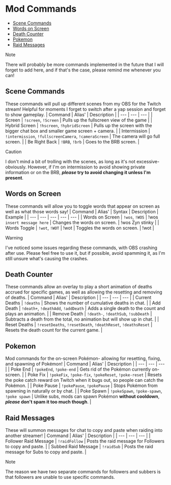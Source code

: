# Mod Commands
- [Scene Commands](#scene-commands)
- [Words on Screen](#words-on-screen)
- [Death Counter](#death-counter)
- [Pokemon](#pokemon)
- [Raid Messages](#raid-messages)

> [!NOTE]
> There will probably be more commands implemented in the future that I will forget to add here, and if that's the case, please remind me whenever you can!

## Scene Commands
These commands will pull up different scenes from my OBS for the Twitch stream! Helpful for moments I forget to switch after a yap session and forget to show gameplay.
| Command | Alias' | Description |
| --- | --- | --- |
| Screen | `!screen`, `!Screen` | Pulls up the fullscreen view of the game |
| Hybrid Screen | `!hscreen`, `!hybridScreen` | Pulls up the screen with the bigger chat box and smaller game screen + camera. |
| Intermission | `!intermission`, `!fullscreenCamera`, `!cameraScreen` | The camera will go full screen. |
| Be Right Back | `!BRB`, `!brb` | Goes to the BRB screen. |

> [!CAUTION]
> I don't mind a bit of trolling with the scenes, as long as it's not excessive- obviously. However, if I'm on intermission to avoid showing private information or on the BRB, **_please_ try to avoid changing it unless I'm present**.

## Words on Screen
These commands will allow you to toggle words that appear on screen as well as what those words say!
| Command | Alias' | Syntax | Description | Example |
| --- | --- | --- | --- | --- |
| Words on Screen | `!wos`, `!WOS` | !wos `insert message here` | Changes the words on screen. | !wos Zyn stinky |
| Words Toggle | `!wot`, `!WOT` | !wot | Toggles the words on screen. | !wot |

> [!WARNING]
> I've noticed some issues regarding these commands, with OBS crashing after use. Please feel free to use it, but if possible, avoid spamming it, as I'm still unsure what's causing the crashes.

## Death Counter
These commands allow an overlay to play a short animation of deaths accrued for specific games, as well as allowing the resetting and removing of deaths.
| Command | Alias' | Description |
| --- | --- | --- |
| Current Deaths | `!deaths` | Shows the number of cumulative deaths in chat. |
| Add Death | `!death+`, `!deathAdd`, `!addDeath` | Adds a single death to the count and plays an animation. |
| Remove Death | `!death-`, `!deathSub`, `!subDeath` | Subtracts a death from the total, no animation but will show up in chat. |
| Reset Deaths | `!resetDeaths`, `!resetDeath`, `!deathReset`, `!deathsReset` | Resets the death count for the current game. |

## Pokemon
Mod commands for the on-screen Pokémon- allowing for resetting, fixing, and spawning of Pokémon!
| Command | Alias' | Description |
| --- | --- | --- |
| Poke End | `!pokeEnd`, `!poke-end` | Gets rid of the Pokémon currently on-screen. |
| Poke Fix | `!pokeFix`, `!poke-fix`, `!pokeReset`, `!poke-reset` | Resets the poke catch reward on Twitch when it bugs out, so people can catch the Pokémon. |
| Poke Pause | `!pokePause`, `!pokePause` | Stops Pokémon from spawning in naturally or by chat. |
| Poke Spawn | `!pokeSpawn`, `!poke-spawn`, `!poke spawn` | Unlike subs, mods can spawn Pokémon **without cooldown**, **_please_ don't spam it too much though**. |

## Raid Messages
These will summon messages for chat to copy and paste when raiding into another streamer!
| Command | Alias' | Description |
| --- | --- | --- |
| Follower Raid Message | `!raidFollow` | Posts the raid message for Followers to copy and paste. |
| Subbed Raid Message | `!raidSub` | Posts the raid message for Subs to copy and paste. |

> [!NOTE]
> The reason we have two separate commands for followers and subbers is that followers are unable to use specific commands.

